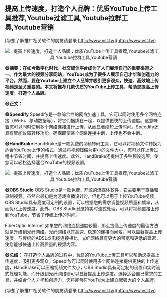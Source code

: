## **提高上传速度，打造个人品牌：优质YouTube上传工具推荐,Youtube过滤工具,Youtube拉群工具,Youtube营销**

[😍想了解推广相关软件的朋友请登录 http://www.vst.tw](http://www.vst.tw)

 <center><img src="https://vst.tw/MP4/tuiguang/png/1.png" alt="提高上传速度，打造个人品牌：优质YouTube上传工具推荐,Youtube过滤工具,Youtube拉群工具,Youtube营销"></center>

**😄摘要：在如今数字化时代，社交媒体平台成为了人们展示自己的重要渠道之一。作为最大的视频分享网站，YouTube成为了很多人展示自己才华和创造力的平台。然而，要在YouTube上建立个人品牌并吸引更多观众，快速、高效地上传视频是至关重要的。本文将推荐几款优质的YouTube上传工具，帮助您提高上传速度，打造个人品牌。**

**😄正文：**

**😄Speedify**
Speedify是一款综合性的网络加速工具，它可以同时使用多个网络连接（Wi-Fi、移动数据等），将它们捆绑在一起，以提供更快的上传速度。这意味着您可以同时使用多个网络连接进行上传，从而显著缩短上传时间。Speedify还具有智能故障转移功能，确保即使某个网络连接中断，上传也不会中断。

**😄HandBrake**
HandBrake是一款免费的视频转码工具，它可以将视频文件转换为适合YouTube上传的格式。通过将视频压缩为更小的文件大小，您可以在上传过程中节省时间，并提高上传速度。此外，HandBrake还提供了多种预设选项，使您可以轻松选择适合YouTube的视频设置。

 <center><img src="https://vst.tw/MP4/tuiguang/png/4.png" alt="提高上传速度，打造个人品牌：优质YouTube上传工具推荐,Youtube过滤工具,Youtube拉群工具,Youtube营销"></center>

**😄OBS Studio**
OBS Studio是一款免费、开源的流媒体软件，它主要用于直播和录制视频。虽然它最初是为游戏直播设计的，但也可以用于上传YouTube视频。OBS Studio具有高度可定制的设置，可以根据您的需求调整视频质量和帧率，从而优化上传速度。此外，OBS Studio还支持实时流式处理，可以将视频直接上传到YouTube，节省了传统上传的时间。

FiberOptic Internet
如果您的网络连接速度较慢，那么提高上传速度的最佳方法就是升级到光纤网络。光纤网络以其高速、稳定的连接而闻名，可以显著提高上传速度。与传统的ADSL或电缆连接相比，光纤网络具有更大的带宽和更低的延迟，使您能够快速上传高质量的视频内容。

**😄总结：**
在打造个人品牌的过程中，优质的YouTube上传工具可以帮助您提高上传速度，吸引更多观众。Speedify可以同时使用多个网络连接提供更快的上传速度，HandBrake可以压缩视频文件大小，OBS Studio具有可定制的设置和实时流式处理功能，而升级到光纤网络则可以显著提高上传速度。选择适合自己需求的工具，并结合个人才华和创造力，您将能够在YouTube上建立起强大的个人品牌。

[😍想了解推广相关软件的朋友请登录 http://www.vst.tw](http://www.vst.tw)



